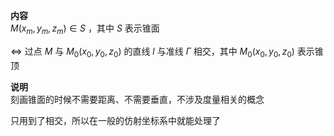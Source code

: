 **内容**  
$M(x_m,y_m,z_m)\in S$ ，其中 $S$ 表示锥面  
  
$\Leftrightarrow$ 过点 $M$ 与 $M_0(x_0,y_0,z_0)$ 的直线 $l$ 与准线 $\Gamma$ 相交，其中 $M_0(x_0,y_0,z_0)$ 表示锥顶  
  
**说明**  
刻画锥面的时候不需要距离、不需要垂直，不涉及度量相关的概念  
  
只用到了相交，所以在一般的仿射坐标系中就能处理了  
